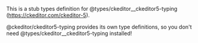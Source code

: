 This is a stub types definition for @types/ckeditor__ckeditor5-typing (https://ckeditor.com/ckeditor-5).

@ckeditor/ckeditor5-typing provides its own type definitions, so you don't need @types/ckeditor__ckeditor5-typing installed!